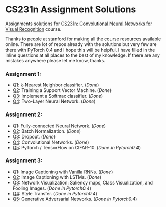 # CS231n Assignment Solutions
Assignments solutions for [CS231n: Convolutional Neural Networks for Visual Recognition](cs231n.stanford.edu) course.

Thanks to people at stanford for making all the course resources available online. There are lot of repos already with the solutions but very few are there with PyTorch 0.4 and I hope this will be helpful. I have filled in the inline questions at all places to the best of my knowledge. If there are any mistakes anywhere please let me know, thanks. 

### Assignment 1:
- [Q1](https://github.com/srinadhu/CS231n/blob/master/assignment1/knn.ipynb): k-Nearest Neighbor classifier. (_Done_)
- [Q2](https://github.com/srinadhu/CS231n/blob/master/assignment1/svm.ipynb): Training a Support Vector Machine. (_Done_)
- [Q3](https://github.com/srinadhu/CS231n/blob/master/assignment1/softmax.ipynb): Implement a Softmax classifier. (_Done_)
- [Q4](https://github.com/srinadhu/CS231n/blob/master/assignment1/two_layer_net.ipynb): Two-Layer Neural Network. (_Done_)

### Assignment 2:
- [Q1](https://github.com/srinadhu/CS231n/blob/master/assignment2/FullyConnectedNets.ipynb): Fully-connected Neural Network. (_Done_)
- [Q2](https://github.com/srinadhu/CS231n/blob/master/assignment2/BatchNormalization.ipynb): Batch Normalization. (_Done_)
- [Q3](https://github.com/srinadhu/CS231n/blob/master/assignment2/Dropout.ipynb): Dropout. (_Done_)
- [Q4](https://github.com/srinadhu/CS231n/blob/master/assignment2/ConvolutionalNetworks.ipynb): Convolutional Networks. (_Done_)
- [Q5](https://github.com/srinadhu/CS231n/blob/master/assignment2/PyTorch.ipynb): PyTorch / TensorFlow on CIFAR-10. (_Done in Pytorch0.4_)

### Assignment 3:
- [Q1](https://github.com/srinadhu/CS231n/blob/master/assignment3/RNN_Captioning.ipynb): Image Captioning with Vanilla RNNs. (_Done_)
- [Q2](https://github.com/srinadhu/CS231n/blob/master/assignment3/LSTM_Captioning.ipynb): Image Captioning with LSTMs. (_Done_)
- [Q3](https://github.com/srinadhu/CS231n/blob/master/assignment3/NetworkVisualization-PyTorch.ipynb): Network Visualization: Saliency maps, Class Visualization, and Fooling Images. (_Done in Pytorch0.4_)
- [Q4](https://github.com/srinadhu/CS231n/blob/master/assignment3/StyleTransfer-PyTorch.ipynb): Style Transfer. (_Done in Pytorch0.4_)
- [Q5](https://github.com/srinadhu/CS231n/blob/master/assignment3/GANs-PyTorch.ipynb): Generative Adversarial Networks. (_Done in Pytorch0.4_)
